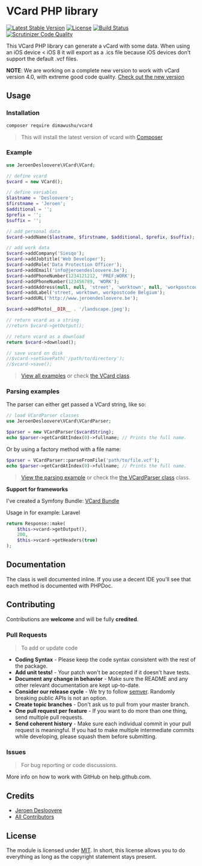 # VCard PHP library
[![Latest Stable Version](http://img.shields.io/packagist/v/jeroendesloovere/vcard.svg)](https://packagist.org/packages/jeroendesloovere/vcard)
[![License](http://img.shields.io/badge/license-MIT-lightgrey.svg)](https://github.com/jeroendesloovere/vcard/blob/master/LICENSE)
[![Build Status](https://travis-ci.org/jeroendesloovere/vcard.svg?branch=master)](https://travis-ci.org/jeroendesloovere/vcard)
[![Scrutinizer Code Quality](https://scrutinizer-ci.com/g/jeroendesloovere/vcard/badges/quality-score.png?b=master)](https://scrutinizer-ci.com/g/jeroendesloovere/vcard/?branch=master)

This VCard PHP library can generate a vCard with some data. When using an iOS device < iOS 8 it will export as a .ics file because iOS devices don't support the default .vcf files.

**NOTE**: We are working on a complete new version to work with vCard version 4.0, with extreme good code quality. [Check out the new version](https://github.com/dimawushu/vcard/tree/2.0.0-dev)

## Usage

### Installation

```bash
composer require dimawushu/vcard
```
> This will install the latest version of vcard with [Composer](https://getcomposer.org)

### Example

``` php
use JeroenDesloovere\VCard\VCard;

// define vcard
$vcard = new VCard();

// define variables
$lastname = 'Desloovere';
$firstname = 'Jeroen';
$additional = '';
$prefix = '';
$suffix = '';

// add personal data
$vcard->addName($lastname, $firstname, $additional, $prefix, $suffix);

// add work data
$vcard->addCompany('Siesqo');
$vcard->addJobtitle('Web Developer');
$vcard->addRole('Data Protection Officer');
$vcard->addEmail('info@jeroendesloovere.be');
$vcard->addPhoneNumber(1234121212, 'PREF;WORK');
$vcard->addPhoneNumber(123456789, 'WORK');
$vcard->addAddress(null, null, 'street', 'worktown', null, 'workpostcode', 'Belgium');
$vcard->addLabel('street, worktown, workpostcode Belgium');
$vcard->addURL('http://www.jeroendesloovere.be');

$vcard->addPhoto(__DIR__ . '/landscape.jpeg');

// return vcard as a string
//return $vcard->getOutput();

// return vcard as a download
return $vcard->download();

// save vcard on disk
//$vcard->setSavePath('/path/to/directory');
//$vcard->save();

```

> [View all examples](/examples/example.php) or check [the VCard class](/src/VCard.php).

### Parsing examples

The parser can either get passed a VCard string, like so:

```php
// load VCardParser classes
use JeroenDesloovere\VCard\VCardParser;

$parser = new VCardParser($vcardString);
echo $parser->getCardAtIndex(0)->fullname; // Prints the full name.
```

Or by using a factory method with a file name:

```php
$parser = VCardParser::parseFromFile('path/to/file.vcf');
echo $parser->getCardAtIndex(0)->fullname; // Prints the full name.
```
> [View the parsing example](/examples/example_parsing.php) or check the [the VCardParser class](/src/VCardParser.php) class.

**Support for frameworks**

I've created a Symfony Bundle: [VCard Bundle](https://github.com/jeroendesloovere/vcard-bundle)

Usage in for example: Laravel
```php
return Response::make(
    $this->vcard->getOutput(),
    200,
    $this->vcard->getHeaders(true)
);
```

## Documentation

The class is well documented inline. If you use a decent IDE you'll see that each method is documented with PHPDoc.

## Contributing

Contributions are **welcome** and will be fully **credited**.

### Pull Requests

> To add or update code

- **Coding Syntax** - Please keep the code syntax consistent with the rest of the package.
- **Add unit tests!** - Your patch won't be accepted if it doesn't have tests.
- **Document any change in behavior** - Make sure the README and any other relevant documentation are kept up-to-date.
- **Consider our release cycle** - We try to follow [semver](http://semver.org/). Randomly breaking public APIs is not an option.
- **Create topic branches** - Don't ask us to pull from your master branch.
- **One pull request per feature** - If you want to do more than one thing, send multiple pull requests.
- **Send coherent history** - Make sure each individual commit in your pull request is meaningful. If you had to make multiple intermediate commits while developing, please squash them before submitting.

### Issues

> For bug reporting or code discussions.

More info on how to work with GitHub on help.github.com.

## Credits

- [Jeroen Desloovere](https://github.com/jeroendesloovere)
- [All Contributors](https://github.com/jeroendesloovere/vcard/contributors)

## License

The module is licensed under [MIT](./LICENSE.md). In short, this license allows you to do everything as long as the copyright statement stays present.
